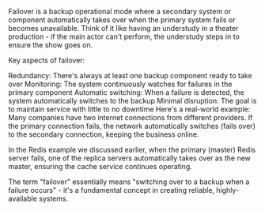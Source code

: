 Failover is a backup operational mode where a secondary system or component automatically takes over when the primary system fails or becomes unavailable. Think of it like having an understudy in a theater production - if the main actor can't perform, the understudy steps in to ensure the show goes on.

Key aspects of failover:

Redundancy: There's always at least one backup component ready to take over
Monitoring: The system continuously watches for failures in the primary component
Automatic switching: When a failure is detected, the system automatically switches to the backup
Minimal disruption: The goal is to maintain service with little to no downtime
Here's a real-world example: Many companies have two internet connections from different providers. If the primary connection fails, the network automatically switches (fails over) to the secondary connection, keeping the business online.

In the Redis example we discussed earlier, when the primary (master) Redis server fails, one of the replica servers automatically takes over as the new master, ensuring the cache service continues operating.

The term "failover" essentially means "switching over to a backup when a failure occurs" - it's a fundamental concept in creating reliable, highly-available systems.
